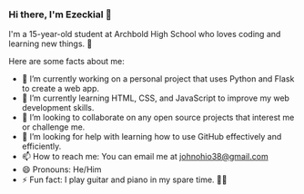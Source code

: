### Hi there, I'm Ezeckial 👋

<!--
**Thick9035/Thick9035** is a ✨ _special_ ✨ repository because its `README.md` (this file) appears on your GitHub profile.
-->

I'm a 15-year-old student at Archbold High School who loves coding and learning new things. 🚀

Here are some facts about me:

- 🔭 I’m currently working on a personal project that uses Python and Flask to create a web app.
- 🌱 I’m currently learning HTML, CSS, and JavaScript to improve my web development skills.
- 👯 I’m looking to collaborate on any open source projects that interest me or challenge me.
- 🤔 I’m looking for help with learning how to use GitHub effectively and efficiently.
- 📫 How to reach me: You can email me at johnohio38@gmail.com
- 😄 Pronouns: He/Him
- ⚡ Fun fact: I play guitar and piano in my spare time. 🎸🎹
